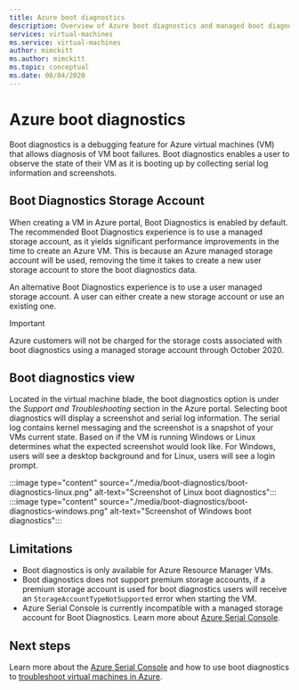 ```yaml
---
title: Azure boot diagnostics
description: Overview of Azure boot diagnostics and managed boot diagnostics
services: virtual-machines
ms.service: virtual-machines
author: mimckitt
ms.author: mimckitt
ms.topic: conceptual
ms.date: 08/04/2020
---
```


# Azure boot diagnostics

Boot diagnostics is a debugging feature for Azure virtual machines (VM) that allows diagnosis of VM boot failures. Boot diagnostics enables a user to observe the state of their VM as it is booting up by collecting serial log information and screenshots.

## Boot Diagnostics Storage Account
When creating a VM in Azure portal, Boot Diagnostics is enabled by default. The recommended Boot Diagnostics experience is to use a managed storage account, as it yields significant performance improvements in the time to create an Azure VM. This is because an Azure managed storage account will be used, removing the time it takes to create a new user storage account to store the boot diagnostics data.

An alternative Boot Diagnostics experience is to use a user managed storage account. A user can either create a new storage account or use an existing one.

> [!IMPORTANT]
> Azure customers will not be charged for the storage costs associated with boot diagnostics using a managed storage account through October 2020.

## Boot diagnostics view
Located in the virtual machine blade, the boot diagnostics option is under the *Support and Troubleshooting* section in the Azure portal. Selecting boot diagnostics will display a screenshot and serial log information. The serial log contains kernel messaging and the screenshot is a snapshot of your VMs current state. Based on if the VM is running Windows or Linux determines what the expected screenshot would look like. For Windows, users will see a desktop background and for Linux, users will see a login prompt.

:::image type="content" source="./media/boot-diagnostics/boot-diagnostics-linux.png" alt-text="Screenshot of Linux boot diagnostics":::
:::image type="content" source="./media/boot-diagnostics/boot-diagnostics-windows.png" alt-text="Screenshot of Windows boot diagnostics":::


## Limitations
- Boot diagnostics is only available for Azure Resource Manager VMs. 
- Boot diagnostics does not support premium storage accounts, if a premium storage account is used for boot diagnostics users will receive an `StorageAccountTypeNotSupported` error when starting the VM. 
- Azure Serial Console is currently incompatible with a managed storage account for Boot Diagnostics. Learn more about [Azure Serial Console](https://docs.microsoft.com/azure/virtual-machines/troubleshooting/serial-console-overview).

## Next steps

Learn more about the [Azure Serial Console](https://docs.microsoft.com/azure/virtual-machines/troubleshooting/serial-console-overview) and how to use boot diagnostics to [troubleshoot virtual machines in Azure](https://docs.microsoft.com/azure/virtual-machines/troubleshooting/boot-diagnostics).
